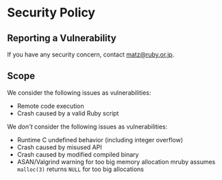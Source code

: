 # Security Policy

## Reporting a Vulnerability

If you have any security concern, contact <matz@ruby.or.jp>.

## Scope

We consider the following issues as vulnerabilities:

- Remote code execution
- Crash caused by a valid Ruby script

We *don't* consider the following issues as vulnerabilities:

- Runtime C undefined behavior (including integer overflow)
- Crash caused by misused API
- Crash caused by modified compiled binary
- ASAN/Valgrind warning for too big memory allocation
  mruby assumes `malloc(3)` returns `NULL` for too big allocations
